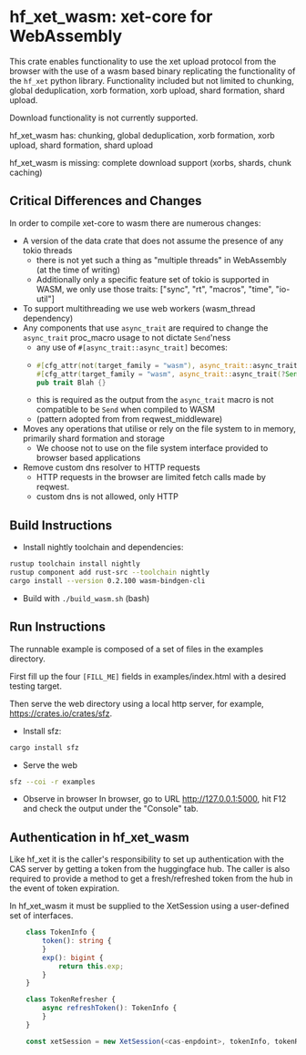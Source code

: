 # hf_xet_wasm: xet-core for WebAssembly

This crate enables functionality to use the xet upload protocol from the browser with the use of a wasm based binary replicating the functionality of the `hf_xet` python library.
Functionality included but not limited to chunking, global deduplication, xorb formation, xorb upload, shard formation, shard upload.

Download functionality is not currently supported.

hf_xet_wasm has: chunking, global deduplication, xorb formation, xorb upload, shard formation, shard upload

hf_xet_wasm is missing: complete download support (xorbs, shards, chunk caching)

## Critical Differences and Changes

In order to compile xet-core to wasm there are numerous changes:

- A version of the data crate that does not assume the presence of any tokio threads
  - there is not yet such a thing as "multiple threads" in WebAssembly (at the time of writing)
  - Additionally only a specific feature set of tokio is supported in WASM, we only use those traits: ["sync", "rt", "macros", "time", "io-util"]
- To support multithreading we use web workers (wasm_thread dependency)
- Any components that use `async_trait` are required to change the `async_trait` proc_macro usage to not dictate `Send`'ness
  - any use of `#[async_trait::async_trait]` becomes:
  - ```rust
    #[cfg_attr(not(target_family = "wasm"), async_trait::async_trait)]
    #[cfg_attr(target_family = "wasm", async_trait::async_trait(?Send))]
    pub trait Blah {}
    ```
  - this is required as the output from the `async_trait` macro is not compatible to be `Send` when compiled to WASM
  - (pattern adopted from from reqwest_middleware)
- Moves any operations that utilise or rely on the file system to in memory, primarily shard formation and storage
  - We choose not to use on the file system interface provided to browser based applications
- Remove custom dns resolver to HTTP requests
  - HTTP requests in the browser are limited fetch calls made by reqwest.
  - custom dns is not allowed, only HTTP

## Build Instructions

- Install nightly toolchain and dependencies:
```bash
rustup toolchain install nightly
rustup component add rust-src --toolchain nightly
cargo install --version 0.2.100 wasm-bindgen-cli
```
- Build with `./build_wasm.sh` (bash) 

## Run Instructions

The runnable example is composed of a set of files in the examples directory.

First fill up the four `[FILL_ME]` fields in examples/index.html with a desired testing target.

Then serve the web directory using a local http server, for example, https://crates.io/crates/sfz.

- Install sfz:
```bash
cargo install sfz
```

- Serve the web
```bash
sfz --coi -r examples
```

- Observe in browser
In browser, go to URL http://127.0.0.1:5000, hit F12 and check the output
under the "Console" tab.

## Authentication in hf_xet_wasm

Like hf_xet it is the caller's responsibility to set up authentication with the CAS server by getting a token from the huggingface hub.
The caller is also required to provide a method to get a fresh/refreshed token from the hub in the event of token expiration.

In hf_xet_wasm it must be supplied to the XetSession using a user-defined set of interfaces.

```typescript
    class TokenInfo {
        token(): string {
        }
        exp(): bigint {
            return this.exp;
        }
    }

    class TokenRefresher {
        async refreshToken(): TokenInfo {
        }
    }

    const xetSession = new XetSession(<cas-enpdoint>, tokenInfo, tokenRefresher);
```